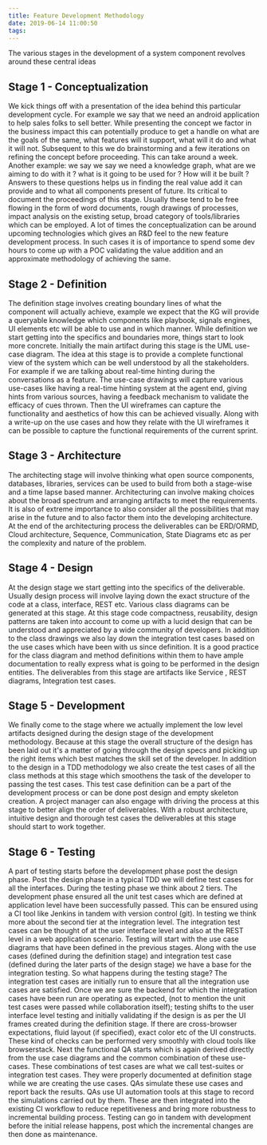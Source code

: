 ```yaml
---
title: Feature Development Methodology
date: 2019-06-14 11:00:50
tags:
---
```

The various stages in the development of a system component revolves around these central ideas 

## Stage 1 - Conceptualization

We kick things off with a presentation of the idea behind this particular development cycle. For example we say that we need an android application to help sales folks to sell better. While presenting the concept we factor in the business impact this can potentially produce to get a handle on what are the goals of the same, what features will it support, what will it do and what it will not. Subsequent to this we do brainstorming and a few iterations on refining the concept before proceeding. This can take around a week. Another example: we say we say we need a knowledge graph, what are we aiming to do with it ? what is it going to be used for ? How will it be built ? Answers to these questions helps us in finding the real value add it can provide and to what all components present of future. Its critical to document the proceedings of this stage. Usually these tend to be free flowing in the form of word documents, rough drawings of processes, impact analysis on the existing setup, broad category of tools/libraries which can be employed. A lot of times the conceptualization can be around upcoming technologies which gives an R&D feel to the new feature development process. In such cases it is of importance to spend some dev hours to come up with a POC validating the value addition and an approximate methodology of achieving the same.


## Stage 2 - Definition

The definition stage involves creating boundary lines of what the component will actually achieve, example we expect that the KG will provide a queryable knowledge which components like playbook, signals engines, UI elements etc will be able to use and in which manner. While definition we start getting into the specifics and boundaries more, things start to look more concrete. Initially the main artifact during this stage is the UML use-case diagram. The idea at this stage is to provide a complete functional view of the system which can be well understood by all the stakeholders. For example if we are talking about real-time hinting during the conversations as a feature. The use-case drawings will capture various use-cases like having a real-time hinting system at the agent end, giving hints from various sources, having a feedback mechanism to validate the efficacy of cues thrown. Then the UI wireframes can capture the functionality and aesthetics of how this can be achieved visually. Along with a write-up on the use cases and how they relate with the UI wireframes it can be possible to capture the functional requirements of the current sprint.


## Stage 3 - Architecture

The architecting stage will involve thinking what open source components, databases, libraries, services can be used to build from both a stage-wise and a time lapse based manner. Architecturing can involve making choices about the broad spectrum and arranging artifacts to meet the requirements. It is also of extreme importance to also consider all the possibilities that may arise in the  future and to also factor them into the developing architecture. At the end of the architecturing process the deliverables can be ERD/ORMD, Cloud architecture, Sequence, Communication, State Diagrams etc as per the complexity and nature of the problem.

## Stage 4 - Design

At the design stage we start getting into the specifics of the deliverable. Usually design process will involve laying down the exact structure of the code at a class, interface, REST etc.  Various class diagrams can be generated at this stage. At this stage code compactness, reusability, design patterns are taken into account to come up with a lucid design that can be understood and appreciated by a wide community of developers. In addition to the class drawings we also lay down the integration test cases based on the use cases which have been with us since definition. It is a good practice for the class diagram and method definitions within them to have ample documentation to really express what is going to be performed in the design entities. The deliverables from this stage are artifacts like Service , REST diagrams, Integration test cases. 

## Stage 5 - Development

We finally come to the stage where we actually implement the low level artifacts designed during the design stage of the development methodology. Because at this stage the overall structure of the design has been laid out it's a matter of going through the design specs and picking up the right items which best matches the skill set of the developer. In addition to the design in a TDD methodology we also create the test cases of all the class methods at this stage which smoothens the task of the developer to passing the test cases. This test case definition can be a part of the development process or can be done post design and empty skeleton creation. A project manager can also engage with driving the process at this stage to better align the order of deliverables. With a robust architecture, intuitive design and thorough test cases the deliverables at this stage should start to work together.

## Stage 6 - Testing

A part of testing starts before the development phase post the design phase. Post the design phase in a typical TDD we will define test cases for all the interfaces. During the testing phase we think about 2 tiers. The development phase ensured all the unit test cases which are defined at application level have been successfully passed. This can be ensured using a CI tool like Jenkins in tandem with version control (git). In testing we think more about the second tier at the integration level. The integration test cases can be thought of at the user interface level and also at the REST level in a web application scenario. Testing will start with the use case diagrams that have been defined in the previous stages. Along with the use cases (defined during the definition stage) and integration test case (defined during the later parts of the design stage) we have a base for the integration testing. So what happens during the testing stage? The integration test cases are initially run to ensure that all the integration use cases are satisfied. Once we are sure the backend for which the integration cases have been run are operating as expected, (not to mention the unit test cases were passed while collaboration itself); testing shifts to the user interface level testing and initially validating if the design is as per the UI frames created during the definition stage. If there are cross-browser expectations, fluid layout (if specified), exact color etc of the UI constructs. These kind of checks can be performed very smoothly with cloud tools like browserstack. Next the functional QA starts which is again derived directly from the use case diagrams and the common combination of these use-cases. These combinations of test cases are what we call test-suites or integration test cases. They were properly documented at definition stage while we are creating the use cases. QAs simulate these use cases and report back the results. QAs use UI automation tools at this stage to record the simulations carried out by them. These are then integrated into the existing CI workflow to reduce repetitiveness and bring more robustness to incremental building process. Testing can go in tandem with development before the initial release happens, post which the incremental changes are then done as maintenance.

